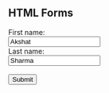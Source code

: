 <!DOCTYPE html>
<html>
<body>

<h2>HTML Forms</h2>

<form action="/action_page.php">
  <label for="fname">First name:</label><br>
  <input type="text" id="fname" name="fname" value="Akshat"><br>
  <label for="lname">Last name:</label><br>
  <input type="text" id="lname" name="lname" value="Sharma"><br><br>
  <input type="submit" value="Submit">
</form> 

</body>
</html>
</html>
